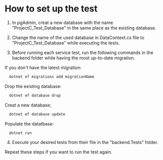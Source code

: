 # How to set up the test


1. In pgAdmin, creat a new database with the name "ProjectC_Test_Database" in the same place as the existing database. 
2. Change the name of the used database in DataContext.cs file to "ProjectC_Test_Database" while executing the tests.

3. Before running each service test, run the following commands in the backend folder while having the most up-to-date migration.

If you don't have the latest migration:
```bash
  dotnet ef migrations add migrationName
```

Drop the existing database:
```bash
  dotnet ef database drop
```

Creat a new database;
```bash
  dotnet ef database update
```

Populate the datatbase:
```bash
  dotnet run
```

4. Execute your desired tests from their file in the "backend.Tests" folder.

Repeat these steps if you want to run the test again.